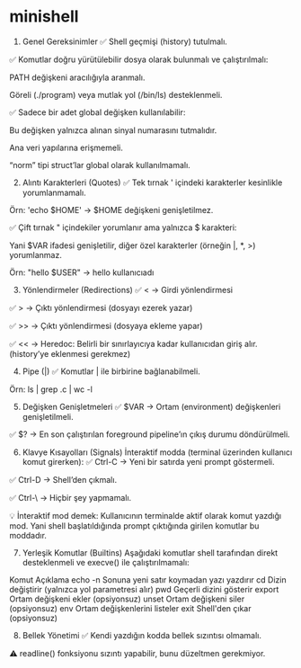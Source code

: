 # minishell
1. Genel Gereksinimler
✅ Shell geçmişi (history) tutulmalı.

✅ Komutlar doğru yürütülebilir dosya olarak bulunmalı ve çalıştırılmalı:

PATH değişkeni aracılığıyla aranmalı.

Göreli (./program) veya mutlak yol (/bin/ls) desteklenmeli.

✅ Sadece bir adet global değişken kullanılabilir:

Bu değişken yalnızca alınan sinyal numarasını tutmalıdır.

Ana veri yapılarına erişmemeli.

“norm” tipi struct’lar global olarak kullanılmamalı.

2. Alıntı Karakterleri (Quotes)
✅ Tek tırnak ' içindeki karakterler kesinlikle yorumlanmamalı.

Örn: 'echo $HOME' → $HOME değişkeni genişletilmez.

✅ Çift tırnak " içindekiler yorumlanır ama yalnızca $ karakteri:

Yani $VAR ifadesi genişletilir, diğer özel karakterler (örneğin |, *, >) yorumlanmaz.

Örn: "hello $USER" → hello kullanıcıadı

3. Yönlendirmeler (Redirections)
✅ < → Girdi yönlendirmesi

✅ > → Çıktı yönlendirmesi (dosyayı ezerek yazar)

✅ >> → Çıktı yönlendirmesi (dosyaya ekleme yapar)

✅ << → Heredoc: Belirli bir sınırlayıcıya kadar kullanıcıdan giriş alır. (history’ye eklenmesi gerekmez)

4. Pipe (|)
✅ Komutlar | ile birbirine bağlanabilmeli.

Örn: ls | grep .c | wc -l

5. Değişken Genişletmeleri
✅ $VAR → Ortam (environment) değişkenleri genişletilmeli.

✅ $? → En son çalıştırılan foreground pipeline’ın çıkış durumu döndürülmeli.

6. Klavye Kısayolları (Signals)
İnteraktif modda (terminal üzerinden kullanıcı komut girerken):
✅ Ctrl-C → Yeni bir satırda yeni prompt göstermeli.

✅ Ctrl-D → Shell’den çıkmalı.

✅ Ctrl-\ → Hiçbir şey yapmamalı.

💡 İnteraktif mod demek: Kullanıcının terminalde aktif olarak komut yazdığı mod. Yani shell başlatıldığında prompt çıktığında girilen komutlar bu moddadır.

7. Yerleşik Komutlar (Builtins)
Aşağıdaki komutlar shell tarafından direkt desteklenmeli ve execve() ile çalıştırılmamalı:

Komut	Açıklama
echo -n	Sonuna yeni satır koymadan yazı yazdırır
cd	Dizin değiştirir (yalnızca yol parametresi alır)
pwd	Geçerli dizini gösterir
export	Ortam değişkeni ekler (opsiyonsuz)
unset	Ortam değişkeni siler (opsiyonsuz)
env	Ortam değişkenlerini listeler
exit	Shell'den çıkar (opsiyonsuz)

8. Bellek Yönetimi
✅ Kendi yazdığın kodda bellek sızıntısı olmamalı.

⚠️ readline() fonksiyonu sızıntı yapabilir, bunu düzeltmen gerekmiyor.
